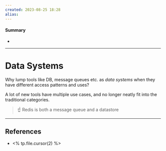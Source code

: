 ```yaml
---
created: 2023-08-25 18:28
alias: 
---
```

#### Summary
+ 

----
# Data Systems

Why lump tools like DB, message queues etc. as _data systems_ when they have different access patterns and uses?

A lot of new tools have multiple use cases, and no longer neatly fit into the traditional categories.
> ☝ Redis is both a message queue and a datastore

----

## References
+ <% tp.file.cursor(2) %>